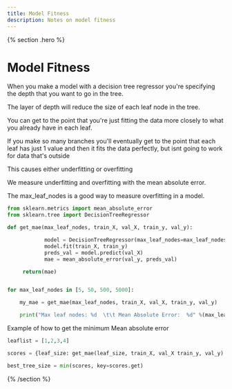 ```yaml
---
title: Model Fitness
description: Notes on model fitness
---
```


{% section .hero %}

# Model Fitness
When you make a model with a decision tree regressor you're specifying the depth that you want to go in the tree.

The layer of depth will reduce the size of each leaf node in the tree. 

You can get to the point that you're just fitting the data more closely to what you already have in each leaf. 

If you make so many branches you'll eventually get to the point that each leaf has just 1 value and then it fits the data perfectly, but isnt going to work for data that's outside

This causes either underfitting or overfitting

We measure underfitting and overfitting with the mean absolute error.

The max_leaf_nodes is a good way to measure overfitting in a model. 

```python
from sklearn.metrics import mean_absolute_error
from sklearn.tree import DecisionTreeRegressor

def get_mae(max_leaf_nodes, train_X, val_X, train_y, val_y):

		    model = DecisionTreeRegressor(max_leaf_nodes=max_leaf_nodes,random_state=0)
		    model.fit(train_X, train_y)
		    preds_val = model.predict(val_X)
		    mae = mean_absolute_error(val_y, preds_val)

	 return(mae)
```

```python

for max_leaf_nodes in [5, 50, 500, 5000]:

    my_mae = get_mae(max_leaf_nodes, train_X, val_X, train_y, val_y)

    print("Max leaf nodes: %d  \t\t Mean Absolute Error:  %d" %(max_leaf_nodes, my_mae))
```

Example of how to get the minimum Mean absolute error

```python
leaflist = [1,2,3,4]

scores = {leaf_size: get_mae(leaf_size, train_X, val_X train_y, val_y) for leaf_size in leaflist}

best_tree_size = min(scores, key=scores.get)
```

{% /section %}